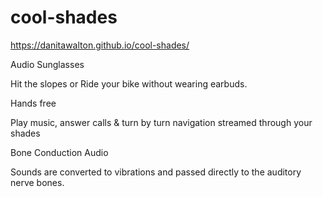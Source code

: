# cool-shades
https://danitawalton.github.io/cool-shades/

Audio Sunglasses

Hit the slopes or Ride your bike without wearing earbuds.

Hands free

Play music, answer calls & turn by turn navigation streamed through your shades

Bone Conduction Audio

Sounds are converted to vibrations and passed directly to the auditory nerve bones.
